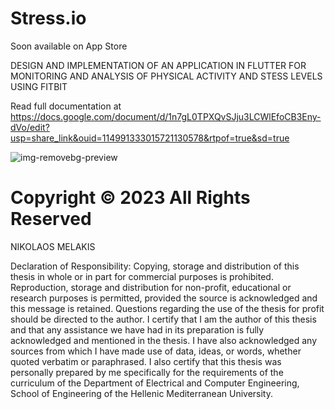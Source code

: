 # Stress.io
Soon available on App Store

DESIGN AND IMPLEMENTATION OF AN APPLICATION IN FLUTTER FOR MONITORING AND ANALYSIS OF PHYSICAL ACTIVITY AND STESS LEVELS USING FITBIT

Read full documentation at https://docs.google.com/document/d/1n7gL0TPXQvSJju3LCWlEfoCB3Eny-dVo/edit?usp=share_link&ouid=114991333015721130578&rtpof=true&sd=true

![img-removebg-preview](https://github.com/nikosmelakis/stress.io/assets/136566515/43c526d0-17ce-4197-afb4-f9d10913fd6d)





# Copyright © 2023 All Rights Reserved 
NIKOLAOS MELAKIS



Declaration of Responsibility: Copying, storage and distribution of this thesis in whole or in part for commercial purposes is prohibited. Reproduction, storage and distribution for non-profit, educational or research purposes is permitted, provided the source is acknowledged and this message is retained. Questions regarding the use of the thesis for profit should be directed to the author. I certify that I am the author of this thesis and that any assistance we have had in its preparation is fully acknowledged and mentioned in the thesis. I have also acknowledged any sources from which I have made use of data, ideas, or words, whether quoted verbatim or paraphrased. I also certify that this thesis was personally prepared by me specifically for the requirements of the curriculum of the Department of Electrical and Computer Engineering, School of Engineering of the Hellenic Mediterranean University.
